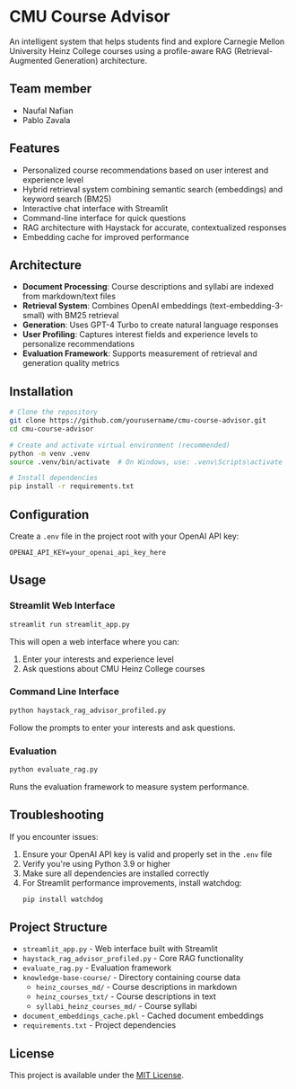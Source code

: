 # CMU Course Advisor

An intelligent system that helps students find and explore Carnegie Mellon University Heinz College courses using a profile-aware RAG (Retrieval-Augmented Generation) architecture.

## Team member
- Naufal Nafian
- Pablo Zavala

## Features

- Personalized course recommendations based on user interest and experience level
- Hybrid retrieval system combining semantic search (embeddings) and keyword search (BM25)
- Interactive chat interface with Streamlit
- Command-line interface for quick questions
- RAG architecture with Haystack for accurate, contextualized responses
- Embedding cache for improved performance

## Architecture

- **Document Processing**: Course descriptions and syllabi are indexed from markdown/text files
- **Retrieval System**: Combines OpenAI embeddings (text-embedding-3-small) with BM25 retrieval
- **Generation**: Uses GPT-4 Turbo to create natural language responses
- **User Profiling**: Captures interest fields and experience levels to personalize recommendations
- **Evaluation Framework**: Supports measurement of retrieval and generation quality metrics

## Installation

```bash
# Clone the repository
git clone https://github.com/yourusername/cmu-course-advisor.git
cd cmu-course-advisor

# Create and activate virtual environment (recommended)
python -m venv .venv
source .venv/bin/activate  # On Windows, use: .venv\Scripts\activate

# Install dependencies
pip install -r requirements.txt
```

## Configuration

Create a `.env` file in the project root with your OpenAI API key:

```
OPENAI_API_KEY=your_openai_api_key_here
```

## Usage

### Streamlit Web Interface

```bash
streamlit run streamlit_app.py
```

This will open a web interface where you can:
1. Enter your interests and experience level
2. Ask questions about CMU Heinz College courses

### Command Line Interface

```bash
python haystack_rag_advisor_profiled.py
```

Follow the prompts to enter your interests and ask questions.

### Evaluation

```bash
python evaluate_rag.py
```

Runs the evaluation framework to measure system performance.

## Troubleshooting

If you encounter issues:

1. Ensure your OpenAI API key is valid and properly set in the `.env` file
2. Verify you're using Python 3.9 or higher
3. Make sure all dependencies are installed correctly
4. For Streamlit performance improvements, install watchdog:
   ```bash
   pip install watchdog
   ```

## Project Structure

- `streamlit_app.py` - Web interface built with Streamlit
- `haystack_rag_advisor_profiled.py` - Core RAG functionality
- `evaluate_rag.py` - Evaluation framework
- `knowledge-base-course/` - Directory containing course data
  - `heinz_courses_md/` - Course descriptions in markdown
  - `heinz_courses_txt/` - Course descriptions in text
  - `syllabi_heinz_courses_md/` - Course syllabi
- `document_embeddings_cache.pkl` - Cached document embeddings
- `requirements.txt` - Project dependencies

## License

This project is available under the [MIT License](LICENSE).